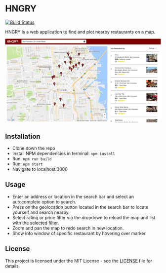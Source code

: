 # HNGRY
[![Build Status](https://travis-ci.org/martinkwan/HNGRY.svg?branch=master)](https://travis-ci.org/martinkwan/HNGRY)

HNGRY is a web application to find and plot nearby restaurants on a map.

![Alt text](screenShot.png "HNGRY")

## Installation
- Clone down the repo
- Install NPM dependencies in terminal: `npm install`
- Run: `npm run build`
- Run: `npm start`
- Navigate to localhost:3000


## Usage

- Enter an address or location in the search bar and select an autocomplete option to search.
- Press on the geolocation button located in the search bar to locate yourself and search nearby.
- Select rating or price filter via the dropdown to reload the map and list with the selected filter.
- Zoom and pan the map to redo search in new location.
- Show info window of specific restaurant by hovering over marker.

## License

This project is licensed under the MIT License - see the [LICENSE](LICENSE) file for details
